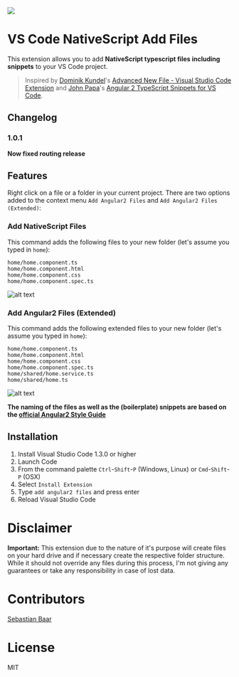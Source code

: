 ![](images/icon.png)

# VS Code NativeScript Add Files

This extension allows you to add **NativeScript typescript files including snippets** to your VS Code project.

> Inspired by [Dominik Kundel](https://github.com/dkundel)'s [Advanced New File - Visual Studio Code Extension](https://github.com/dkundel/vscode-new-file) and [John Papa](https://github.com/johnpapa)'s [Angular 2 TypeScript Snippets for VS Code](https://github.com/johnpapa/vscode-angular2-snippets).

## Changelog

### 1.0.1
**Now fixed routing release** 

## Features

Right click on a file or a folder in your current project. There are two options added to the context menu `Add Angular2 Files` and `Add Angular2 Files (Extended)`:

### Add NativeScript Files

This command adds the following files to your new folder (let's assume you typed in `home`):
```
home/home.component.ts
home/home.component.html
home/home.component.css
home/home.component.spec.ts
```

![alt text](https://cloud.githubusercontent.com/assets/7135276/16797373/83bd9ffc-48e7-11e6-9ac0-9874a4387a3a.gif "Add Angular2 Files")

### Add Angular2 Files (Extended)

This command adds the following extended files to your new folder (let's assume you typed in `home`):
```
home/home.component.ts
home/home.component.html
home/home.component.css
home/home.component.spec.ts
home/shared/home.service.ts
home/shared/home.ts
```

![alt text](https://cloud.githubusercontent.com/assets/7135276/16797375/861bd246-48e7-11e6-8cc8-2fc688197388.gif "Add Angular2 Files (Extended)")

**The naming of the files as well as the (boilerplate) snippets are based on the [official Angular2 Style Guide](https://angular.io/docs/ts/latest/guide/style-guide.html)**

## Installation

1. Install Visual Studio Code 1.3.0 or higher
2. Launch Code
3. From the command palette `Ctrl`-`Shift`-`P` (Windows, Linux) or `Cmd`-`Shift`-`P` (OSX)
4. Select `Install Extension`
5. Type `add angular2 files` and press enter
6. Reload Visual Studio Code

# Disclaimer

**Important:** This extension due to the nature of it's purpose will create
files on your hard drive and if necessary create the respective folder structure.
While it should not override any files during this process, I'm not giving any guarantees
or take any responsibility in case of lost data. 

# Contributors

[Sebastian Baar](https://github.com/sebastianbaar)

# License

MIT
